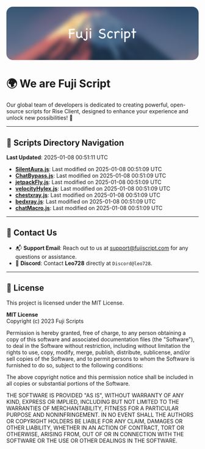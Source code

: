 ![Banner](.github/b.webp)

# 🌍 **We are Fuji Script**

Our global team of developers is dedicated to creating powerful, open-source scripts for Rise Client, designed to enhance your experience and unlock new possibilities! 🌟

---
<!-- SCRIPTS_NAVIGATION_START -->
## 📂 **Scripts Directory Navigation**

**Last Updated**: 2025-01-08 00:51:11 UTC

- **[SilentAura.js](scripts/SilentAura.js)**: Last modified on 2025-01-08 00:51:09 UTC
- **[ChatBypass.js](scripts/ChatBypass.js)**: Last modified on 2025-01-08 00:51:09 UTC
- **[jetpackFly.js](scripts/jetpackFly.js)**: Last modified on 2025-01-08 00:51:09 UTC
- **[velocityHylex.js](scripts/velocityHylex.js)**: Last modified on 2025-01-08 00:51:09 UTC
- **[chestxray.js](scripts/chestxray.js)**: Last modified on 2025-01-08 00:51:09 UTC
- **[bedxray.js](scripts/bedxray.js)**: Last modified on 2025-01-08 00:51:09 UTC
- **[chatMacro.js](scripts/chatMacro.js)**: Last modified on 2025-01-08 00:51:09 UTC

<!-- SCRIPTS_NAVIGATION_END -->

---

## 💬 **Contact Us**  
- 📬 **Support Email**: Reach out to us at [support@fujiscript.com](mailto:support@fujiscript.com) for any questions or assistance.  
- 💬 **Discord**: Contact **Leo728** directly at `Discord@leo728`.

---

## 📜 **License**

This project is licensed under the MIT License.  

**MIT License**  
Copyright (c) 2023 Fuji Scripts  

Permission is hereby granted, free of charge, to any person obtaining a copy of this software and associated documentation files (the "Software"), to deal in the Software without restriction, including without limitation the rights to use, copy, modify, merge, publish, distribute, sublicense, and/or sell copies of the Software, and to permit persons to whom the Software is furnished to do so, subject to the following conditions:  

The above copyright notice and this permission notice shall be included in all copies or substantial portions of the Software.  

THE SOFTWARE IS PROVIDED "AS IS", WITHOUT WARRANTY OF ANY KIND, EXPRESS OR IMPLIED, INCLUDING BUT NOT LIMITED TO THE WARRANTIES OF MERCHANTABILITY, FITNESS FOR A PARTICULAR PURPOSE AND NONINFRINGEMENT. IN NO EVENT SHALL THE AUTHORS OR COPYRIGHT HOLDERS BE LIABLE FOR ANY CLAIM, DAMAGES OR OTHER LIABILITY, WHETHER IN AN ACTION OF CONTRACT, TORT OR OTHERWISE, ARISING FROM, OUT OF OR IN CONNECTION WITH THE SOFTWARE OR THE USE OR OTHER DEALINGS IN THE SOFTWARE.  
